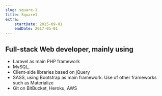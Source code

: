 ```yaml
---
slug: square-1
title: Square1
extra:
    startDate: 2015-09-01
    endDate: 2017-05-01
---
```


## Full-stack Web developer, mainly using

* Laravel as main PHP framework
* MySQL,
* Client-side libraries based on jQuery
* SASS, using Bootstrap as main framework. Use of other frameworks such as Materialize
* Git on BitBucket, Heroku, AWS
